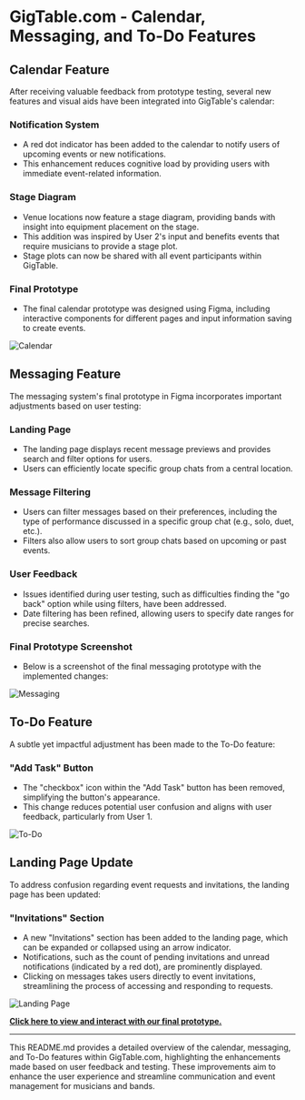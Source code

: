 # GigTable.com - Calendar, Messaging, and To-Do Features

## Calendar Feature

After receiving valuable feedback from prototype testing, several new features and visual aids have been integrated into GigTable's calendar:

### Notification System
- A red dot indicator has been added to the calendar to notify users of upcoming events or new notifications.
- This enhancement reduces cognitive load by providing users with immediate event-related information.

### Stage Diagram
- Venue locations now feature a stage diagram, providing bands with insight into equipment placement on the stage.
- This addition was inspired by User 2's input and benefits events that require musicians to provide a stage plot.
- Stage plots can now be shared with all event participants within GigTable.

### Final Prototype
- The final calendar prototype was designed using Figma, including interactive components for different pages and input information saving to create events.

![Calendar](figures/image1-2.png)

## Messaging Feature

The messaging system's final prototype in Figma incorporates important adjustments based on user testing:

### Landing Page
- The landing page displays recent message previews and provides search and filter options for users.
- Users can efficiently locate specific group chats from a central location.

### Message Filtering
- Users can filter messages based on their preferences, including the type of performance discussed in a specific group chat (e.g., solo, duet, etc.).
- Filters also allow users to sort group chats based on upcoming or past events.

### User Feedback
- Issues identified during user testing, such as difficulties finding the "go back" option while using filters, have been addressed.
- Date filtering has been refined, allowing users to specify date ranges for precise searches.

### Final Prototype Screenshot
- Below is a screenshot of the final messaging prototype with the implemented changes:

![Messaging](figures/messsage.png)

## To-Do Feature

A subtle yet impactful adjustment has been made to the To-Do feature:

### "Add Task" Button
- The "checkbox" icon within the "Add Task" button has been removed, simplifying the button's appearance.
- This change reduces potential user confusion and aligns with user feedback, particularly from User 1.

![To-Do](figures/image3.png)

## Landing Page Update

To address confusion regarding event requests and invitations, the landing page has been updated:

### "Invitations" Section
- A new "Invitations" section has been added to the landing page, which can be expanded or collapsed using an arrow indicator.
- Notifications, such as the count of pending invitations and unread notifications (indicated by a red dot), are prominently displayed.
- Clicking on messages takes users directly to event invitations, streamlining the process of accessing and responding to requests.

![Landing Page](figures/image4-5.png)

**[Click here to view and interact with our final prototype.]([https://tinyurl.com/6jjsstk8](https://www.figma.com/proto/y5FJGzhRAOEzIQckA1z1XS/Final-Prototype?node-id=6-1162&starting-point-node-id=6%3A1162&mode=design&t=fD9sKJm1kEy24eha-1))**

---

This README.md provides a detailed overview of the calendar, messaging, and To-Do features within GigTable.com, highlighting the enhancements made based on user feedback and testing. These improvements aim to enhance the user experience and streamline communication and event management for musicians and bands.
